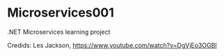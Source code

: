 # Microservices001
.NET Microservices learning project

Credids:
Les Jackson, https://www.youtube.com/watch?v=DgVjEo3OGBI
